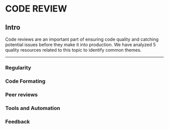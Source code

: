 # CODE REVIEW

## Intro

Code reviews are an important part of ensuring code quality and catching potential issues before they make it into production. We have analyzed 5 quality resources related to this topic to identify common themes.

---



### Regularity

### Code Formating

### Peer reviews

### Tools and Automation

### Feedback
